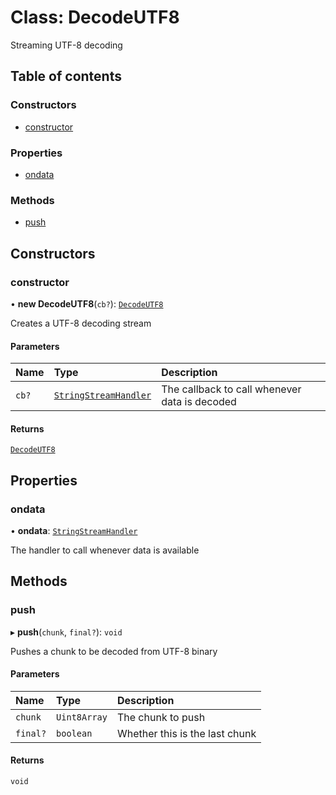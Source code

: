 # Class: DecodeUTF8

Streaming UTF-8 decoding

## Table of contents

### Constructors

- [constructor](DecodeUTF8.md#constructor)

### Properties

- [ondata](DecodeUTF8.md#ondata)

### Methods

- [push](DecodeUTF8.md#push)

## Constructors

### constructor

• **new DecodeUTF8**(`cb?`): [`DecodeUTF8`](DecodeUTF8.md)

Creates a UTF-8 decoding stream

#### Parameters

| Name | Type | Description |
| :------ | :------ | :------ |
| `cb?` | [`StringStreamHandler`](../README.md#stringstreamhandler) | The callback to call whenever data is decoded |

#### Returns

[`DecodeUTF8`](DecodeUTF8.md)

## Properties

### ondata

• **ondata**: [`StringStreamHandler`](../README.md#stringstreamhandler)

The handler to call whenever data is available

## Methods

### push

▸ **push**(`chunk`, `final?`): `void`

Pushes a chunk to be decoded from UTF-8 binary

#### Parameters

| Name | Type | Description |
| :------ | :------ | :------ |
| `chunk` | `Uint8Array` | The chunk to push |
| `final?` | `boolean` | Whether this is the last chunk |

#### Returns

`void`
